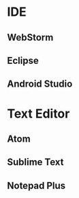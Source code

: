 # IDE
## WebStorm
## Eclipse
## Android Studio

# Text Editor
## Atom
## Sublime Text
## Notepad Plus
